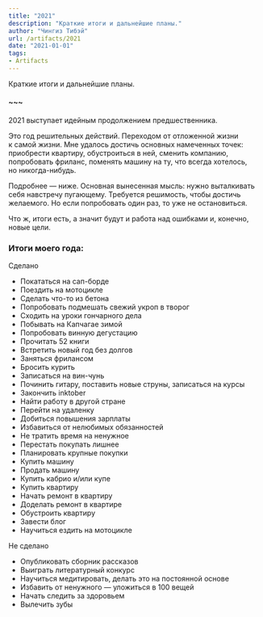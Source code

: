 ```yaml
---
title: "2021"
description: "Краткие итоги и дальнейшие планы."
author: "Чингиз Тибэй"
url: /artifacts/2021
date: "2021-01-01"
tags: 
- Artifacts
---
```


<div class="wide">

Краткие итоги и&nbsp;дальнейшие планы.

#### ~~~

2021 выступает идейным продолжением предшественника.

Это год решительных действий. Переходом от&nbsp;отложенной жизни к&nbsp;самой жизни. Мне удалось достичь основных намеченных точек: приобрести квартиру, обустроиться в&nbsp;ней, сменить компанию, попробовать фриланс, поменять машину на&nbsp;ту, что всегда хотелось, но&nbsp;никогда-нибудь.

Подробнее&nbsp;&mdash; ниже. Основная вынесенная мысль: нужно выталкивать себя навстречу пугающему. Требуется решимость, чтобы достичь желаемого. Но&nbsp;если попробовать один раз, то&nbsp;уже не&nbsp;остановиться.

Что&nbsp;ж, итоги есть, а&nbsp;значит будут и&nbsp;работа над ошибками&nbsp;и, конечно, новые цели.

### Итоги моего года:

<div class="container">

Сделано

- Покататься на&nbsp;сап-борде
- Поездить на&nbsp;мотоцикле
- Сделать что-то из&nbsp;бетона
- Попробовать подмешать свежий укроп в&nbsp;творог
- Сходить на&nbsp;уроки гончарного дела
- Побывать на&nbsp;Капчагае зимой
- Попробовать винную дегустацию
- Прочитать 52&nbsp;книги
- Встретить новый год без долгов
- Заняться фрилансом
- Бросить курить
- Записаться на&nbsp;вин-чунь
- Починить гитару, поставить новые струны, записаться на&nbsp;курсы
- Закончить inktober
- Найти работу в&nbsp;другой стране
- Перейти на&nbsp;удаленку
- Добиться повышения зарплаты
- Избавиться от&nbsp;нелюбимых обязанностей
- Не&nbsp;тратить время на&nbsp;ненужное
- Перестать покупать лишнее
- Планировать крупные покупки
- Купить машину
- Продать машину
- Купить кабрио и/или купе
- Купить квартиру
- Начать ремонт в&nbsp;квартиру
- Доделать ремонт в&nbsp;квартире
- Обустроить квартиру
- Завести блог
- Научиться ездить на&nbsp;мотоцикле

Не&nbsp;сделано

- Опубликовать сборник рассказов
- Выиграть литературный конкурс
- Научиться медитировать, делать это на&nbsp;постоянной основе
- Избавить от&nbsp;ненужного&nbsp;&mdash; уложиться в&nbsp;100 вещей
- Начать следить за&nbsp;здоровьем
- Вылечить зубы

</div>
</div>